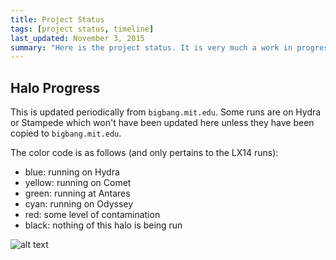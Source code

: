 ```yaml
---
title: Project Status
tags: [project status, timeline]
last_updated: November 3, 2015
summary: "Here is the project status. It is very much a work in progress as data is being produced at a rapid rate."
---
```



## Halo Progress

This is updated periodically from `bigbang.mit.edu`. Some runs are on Hydra or Stampede which won't have been updated here unless they have been copied to `bigbang.mit.edu`.

The color code is as follows (and only pertains to the LX14 runs):

* blue: running on Hydra
* yellow: running on Comet
* green: running at Antares
* cyan: running on Odyssey
* red: some level of contamination
* black: nothing of this halo is being run


![alt text](https://www.dropbox.com/s/t35s3k7l15257uq/status.png?raw=1 "Halo Status")
